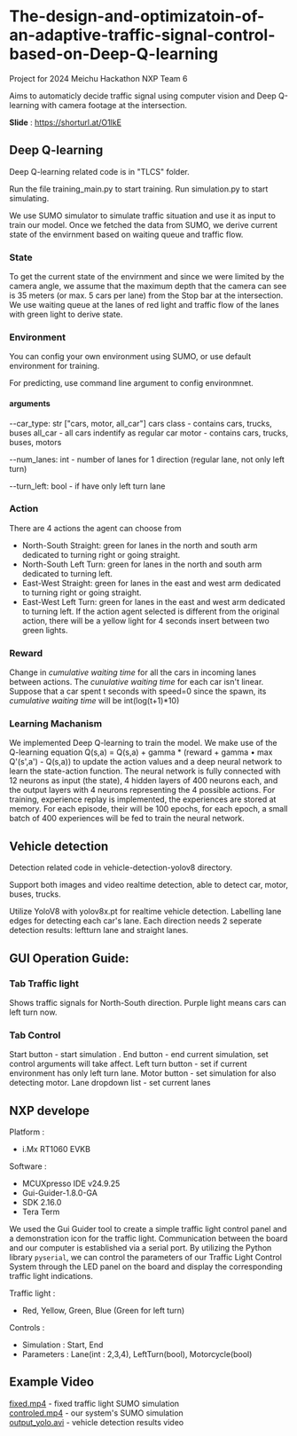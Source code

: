 # The-design-and-optimizatoin-of-an-adaptive-traffic-signal-control-based-on-Deep-Q-learning
Project for 2024 Meichu Hackathon NXP Team 6

Aims to automaticly decide traffic signal using computer vision and Deep Q-learning with camera footage at the intersection.


**Slide** : https://shorturl.at/O1lkE
## Deep Q-learning
Deep Q-learning related code is in "TLCS" folder. 

Run the file training_main.py to start training.
Run simulation.py to start simulating. 

We use SUMO simulator to simulate traffic situation and use it as input to train our model.
Once we fetched the data from SUMO, we derive current state of the envirnment based on waiting queue and traffic flow.

### State
To get the current state of the envirnment and since we were limited by the camera angle, we assume that the maximum depth that the camera can see is 35 meters (or max. 5 cars per lane) from the Stop bar at the intersection.
We use waiting queue at the lanes of red light and traffic flow of the lanes with green light to derive state.

### Environment
You can config your own environment using SUMO, or use default environment for training.

For predicting, use command line argument to config environmnet.

#### arguments
--car_type: str ["cars, motor, all_car"]
cars class - contains cars, trucks, buses
all_car - all cars indentify as regular car
motor - contains cars, trucks, buses, motors

--num_lanes: int - number of lanes for 1 direction (regular lane, not only left turn) 

--turn_left: bool - if have only left turn lane

### Action
There are 4 actions the agent can choose from
- North-South Straight: green for lanes in the north and south arm dedicated to turning right or going straight.
- North-South Left Turn: green for lanes in the north and south arm dedicated to turning left.
- East-West Straight: green for lanes in the east and west arm dedicated to turning right or going straight.
- East-West Left Turn: green for lanes in the east and west arm dedicated to turning left.
If the action agent selected is different from the original action, there will be a yellow light for 4 seconds insert between two green lights.

### Reward
Change in *cumulative waiting time* for all the cars in incoming lanes between actions.
The *cunulative waiting time* for each car isn't linear.
Suppose that a car spent t seconds with speed=0 since the spawn, its *cumulative waiting time* will be int(log(t+1)*10)

### Learning Machanism
We implemented Deep Q-learning to train the model. 
We make use of the Q-learning equation Q(s,a) = Q(s,a) + gamma * (reward + gamma • max Q'(s',a') - Q(s,a)) to update the action values and a deep neural network to learn the state-action function.
The neural network is fully connected with 12 neurons as input (the state), 4 hidden layers of 400 neurons each, and the output layers with 4 neurons representing the 4 possible actions.
For training, experience replay is implemented, the experiences are stored at memory.
For each episode, their will be 100 epochs, for each epoch, a small batch of 400 experiences will be fed to train the neural network.


## Vehicle detection
Detection related code in vehicle-detection-yolov8 directory.

Support both images and video realtime detection, able to detect car, motor, buses, trucks.

Utilize YoloV8 with yolov8x.pt for realtime vehicle detection.
Labelling lane edges for detecting each car's lane.
Each direction needs 2 seperate detection results: leftturn lane and straight lanes.


## GUI Operation Guide:
### Tab Traffic light
Shows traffic signals for North-South direction.
Purple light means cars can left turn now. 

### Tab Control
Start button - start simulation .
End button - end current simulation, set control arguments will take affect.
Left turn button - set if current environment has only left turn lane.
Motor button - set simulation for also detecting motor.
Lane dropdown list - set current lanes


## NXP develope
Platform :
- i.Mx RT1060 EVKB

Software :
- MCUXpresso IDE v24.9.25
- Gui-Guider-1.8.0-GA
- SDK 2.16.0
- Tera Term

We used the Gui Guider tool to create a simple traffic light control panel and a demonstration icon for the traffic light. Communication between the board and our computer is established via a serial port. By utilizing the Python library ```pyserial```, we can control the parameters of our Traffic Light Control System through the LED panel on the board and display the corresponding traffic light indications.

Traffic light :
- Red, Yellow, Green, Blue (Green for left turn)

Controls :
- Simulation : Start, End
- Parameters : Lane(int : 2,3,4), LeftTurn(bool), Motorcycle(bool)

## Example Video
[fixed.mp4](https://github.com/eric114610/The-design-and-optimizatoin-of-an-adaptive-traffic-signal-control-based-on-Deep-Q-learning/blob/main/fixed.mp4) - fixed traffic light SUMO simulation  
[controled.mp4](https://github.com/eric114610/The-design-and-optimizatoin-of-an-adaptive-traffic-signal-control-based-on-Deep-Q-learning/blob/main/controled.mp4) - our system's SUMO simulation  
[output_yolo.avi](https://github.com/eric114610/The-design-and-optimizatoin-of-an-adaptive-traffic-signal-control-based-on-Deep-Q-learning/blob/main/output_yolo.avi) - vehicle detection results video  
